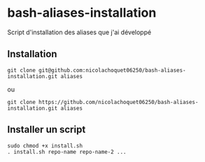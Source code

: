 # bash-aliases-installation
Script d'installation des aliases que j'ai développé

## Installation

```shell
git clone git@github.com:nicolachoquet06250/bash-aliases-installation.git aliases
```
ou
```shell
git clone https://github.com/nicolachoquet06250/bash-aliases-installation.git aliases
```

## Installer un script
```shell
sudo chmod +x install.sh
. install.sh repo-name repo-name-2 ...
```
